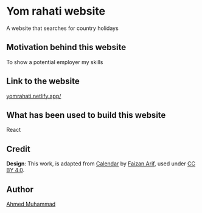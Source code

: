 # Yom rahati website

A website that searches for country holidays

## Motivation behind this website

To show a potential employer my skills

## Link to the website

[yomrahati.netlify.app/](https://yomrahati.netlify.app/)

## What has been used to build this website

React

## Credit

**Design**: This work, is adapted from [Calendar](https://www.figma.com/community/file/1181266478732245895/Calendar) by [Faizan Arif](https://www.figma.com/@faizanarif), used under [CC BY 4.0](https://creativecommons.org/licenses/by/4.0/).

## Author

[Ahmed Muhammad](https://github.com/ahmed-muhamad?tab=repositories)
